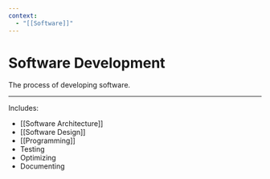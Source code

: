 ```yaml
---
context:
  - "[[Software]]"
---
```


# Software Development

The process of developing software.

---

Includes:

- [[Software Architecture]]
- [[Software Design]]
- [[Programming]]
- Testing
- Optimizing
- Documenting
